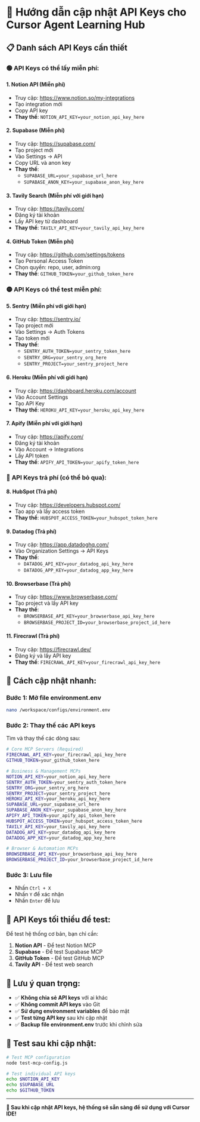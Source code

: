 # 🔑 Hướng dẫn cập nhật API Keys cho Cursor Agent Learning Hub

## 📋 Danh sách API Keys cần thiết

### 🟢 **API Keys có thể lấy miễn phí:**

#### 1. **Notion API** (Miễn phí)
- Truy cập: https://www.notion.so/my-integrations
- Tạo integration mới
- Copy API key
- **Thay thế**: `NOTION_API_KEY=your_notion_api_key_here`

#### 2. **Supabase** (Miễn phí)
- Truy cập: https://supabase.com/
- Tạo project mới
- Vào Settings → API
- Copy URL và anon key
- **Thay thế**: 
  - `SUPABASE_URL=your_supabase_url_here`
  - `SUPABASE_ANON_KEY=your_supabase_anon_key_here`

#### 3. **Tavily Search** (Miễn phí với giới hạn)
- Truy cập: https://tavily.com/
- Đăng ký tài khoản
- Lấy API key từ dashboard
- **Thay thế**: `TAVILY_API_KEY=your_tavily_api_key_here`

#### 4. **GitHub Token** (Miễn phí)
- Truy cập: https://github.com/settings/tokens
- Tạo Personal Access Token
- Chọn quyền: repo, user, admin:org
- **Thay thế**: `GITHUB_TOKEN=your_github_token_here`

### 🟡 **API Keys có thể test miễn phí:**

#### 5. **Sentry** (Miễn phí với giới hạn)
- Truy cập: https://sentry.io/
- Tạo project mới
- Vào Settings → Auth Tokens
- Tạo token mới
- **Thay thế**:
  - `SENTRY_AUTH_TOKEN=your_sentry_token_here`
  - `SENTRY_ORG=your_sentry_org_here`
  - `SENTRY_PROJECT=your_sentry_project_here`

#### 6. **Heroku** (Miễn phí với giới hạn)
- Truy cập: https://dashboard.heroku.com/account
- Vào Account Settings
- Tạo API Key
- **Thay thế**: `HEROKU_API_KEY=your_heroku_api_key_here`

#### 7. **Apify** (Miễn phí với giới hạn)
- Truy cập: https://apify.com/
- Đăng ký tài khoản
- Vào Account → Integrations
- Lấy API token
- **Thay thế**: `APIFY_API_TOKEN=your_apify_token_here`

### 🔴 **API Keys trả phí (có thể bỏ qua):**

#### 8. **HubSpot** (Trả phí)
- Truy cập: https://developers.hubspot.com/
- Tạo app và lấy access token
- **Thay thế**: `HUBSPOT_ACCESS_TOKEN=your_hubspot_token_here`

#### 9. **Datadog** (Trả phí)
- Truy cập: https://app.datadoghq.com/
- Vào Organization Settings → API Keys
- **Thay thế**:
  - `DATADOG_API_KEY=your_datadog_api_key_here`
  - `DATADOG_APP_KEY=your_datadog_app_key_here`

#### 10. **Browserbase** (Trả phí)
- Truy cập: https://www.browserbase.com/
- Tạo project và lấy API key
- **Thay thế**:
  - `BROWSERBASE_API_KEY=your_browserbase_api_key_here`
  - `BROWSERBASE_PROJECT_ID=your_browserbase_project_id_here`

#### 11. **Firecrawl** (Trả phí)
- Truy cập: https://firecrawl.dev/
- Đăng ký và lấy API key
- **Thay thế**: `FIRECRAWL_API_KEY=your_firecrawl_api_key_here`

## 🚀 **Cách cập nhật nhanh:**

### **Bước 1: Mở file environment.env**
```bash
nano /workspace/configs/environment.env
```

### **Bước 2: Thay thế các API keys**
Tìm và thay thế các dòng sau:

```bash
# Core MCP Servers (Required)
FIRECRAWL_API_KEY=your_firecrawl_api_key_here
GITHUB_TOKEN=your_github_token_here

# Business & Management MCPs
NOTION_API_KEY=your_notion_api_key_here
SENTRY_AUTH_TOKEN=your_sentry_auth_token_here
SENTRY_ORG=your_sentry_org_here
SENTRY_PROJECT=your_sentry_project_here
HEROKU_API_KEY=your_heroku_api_key_here
SUPABASE_URL=your_supabase_url_here
SUPABASE_ANON_KEY=your_supabase_anon_key_here
APIFY_API_TOKEN=your_apify_api_token_here
HUBSPOT_ACCESS_TOKEN=your_hubspot_access_token_here
TAVILY_API_KEY=your_tavily_api_key_here
DATADOG_API_KEY=your_datadog_api_key_here
DATADOG_APP_KEY=your_datadog_app_key_here

# Browser & Automation MCPs
BROWSERBASE_API_KEY=your_browserbase_api_key_here
BROWSERBASE_PROJECT_ID=your_browserbase_project_id_here
```

### **Bước 3: Lưu file**
- Nhấn `Ctrl + X`
- Nhấn `Y` để xác nhận
- Nhấn `Enter` để lưu

## 🎯 **API Keys tối thiểu để test:**

Để test hệ thống cơ bản, bạn chỉ cần:

1. **Notion API** - Để test Notion MCP
2. **Supabase** - Để test Supabase MCP  
3. **GitHub Token** - Để test GitHub MCP
4. **Tavily API** - Để test web search

## 📝 **Lưu ý quan trọng:**

- ✅ **Không chia sẻ API keys** với ai khác
- ✅ **Không commit API keys** vào Git
- ✅ **Sử dụng environment variables** để bảo mật
- ✅ **Test từng API key** sau khi cập nhật
- ✅ **Backup file environment.env** trước khi chỉnh sửa

## 🧪 **Test sau khi cập nhật:**

```bash
# Test MCP configuration
node test-mcp-config.js

# Test individual API keys
echo $NOTION_API_KEY
echo $SUPABASE_URL
echo $GITHUB_TOKEN
```

---

**🎉 Sau khi cập nhật API keys, hệ thống sẽ sẵn sàng để sử dụng với Cursor IDE!**
